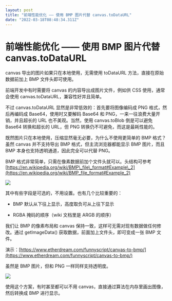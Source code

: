 ```yaml
---
layout: post
title: "前端性能优化 —— 使用 BMP 图片代替 canvas.toDataURL"
date: "2022-03-18T08:48:34.311Z"
---
```

前端性能优化 —— 使用 BMP 图片代替 canvas.toDataURL
======================================

canvas 导出的图片如果只在本地使用，无需使用 toDataURL 方法，直接在原始数据前加上 BMP 文件头即可使用。

前端开发中有时需要将 canvas 的内容导出成图片文件，例如供 CSS 使用，通常会使用 canvas.toDataURL，兼容性好并且简单。

不过 canvas.toDataURL 显然是非常低效的：首先要将图像编码成 PNG 格式，然后再编码成 Base64，使用时又要解码 Base64 和 PNG，一来一往浪费大量开销，并且超长的 URL 也不美观。当然，使用 canvas.toBlob 倒是可以避免 Base64 转换和超长的 URL，但 PNG 转换仍不可避免，而这是最耗性能的。

既然图片只在本地使用，压缩显然毫无必要，为什么不使用更简单的 BMP 格式？虽然 canvas 并不支持导出 BMP 格式，但主流浏览器都能显示 BMP 图片，而且 BMP 本身也支持透明通道，因此完全可以代替 PNG。

BMP 格式非常简单，只需在像素数据前加个文件头就可以。头结构可参考 [https://en.wikipedia.org/wiki/BMP\_file\_format#Example\_2](https://en.wikipedia.org/wiki/BMP_file_format#Example_2)

![](https://img2022.cnblogs.com/blog/273626/202203/273626-20220318135400232-886214323.png)

其中有些字段是可选的，不用设置。也有几个比较重要的：

*   BMP 默认从下往上显示，高度取负可从上往下显示
    
*   RGBA 掩码的顺序（wiki 文档里是 ARGB 的顺序）
    

我们让 BMP 的像素布局和 canvas 保持一致，这样可无需对现有数据做任何修改。通过 getImageData() 获取数据，前面加上文件头，即可变成一张 BMP 文件。

演示：[https://www.etherdream.com/funnyscript/canvas-to-bmp/](https://www.etherdream.com/funnyscript/canvas-to-bmp/)

虽然是 BMP 图片，但和 PNG 一样同样支持透明度。

![](https://img2022.cnblogs.com/blog/273626/202203/273626-20220318135724460-1762698830.png)

使用这个方案，有时甚至都可以不用 canvas，直接通过算法在内存里画出图像，然后转换成 BMP 进行显示。